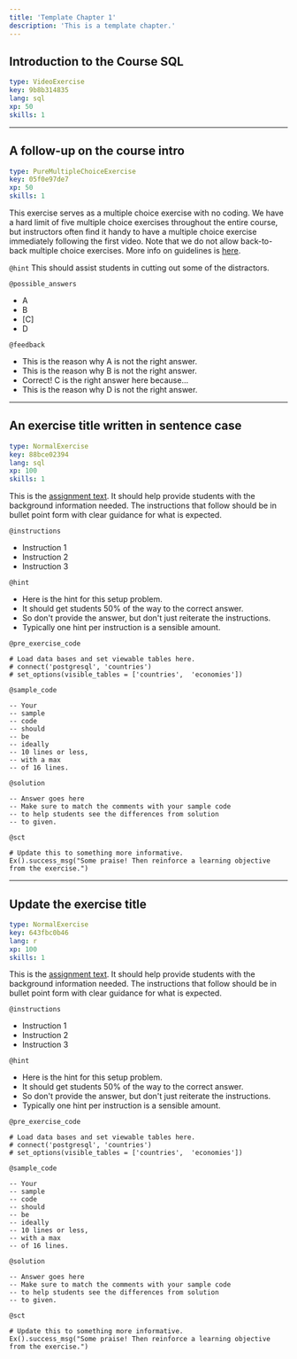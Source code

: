 ```yaml
---
title: 'Template Chapter 1'
description: 'This is a template chapter.'
---
```


## Introduction to the Course SQL

```yaml
type: VideoExercise
key: 9b8b314835
lang: sql
xp: 50
skills: 1
```


---

## A follow-up on the course intro

```yaml
type: PureMultipleChoiceExercise
key: 05f0e97de7
xp: 50
skills: 1
```

This exercise serves as a multiple choice exercise with no coding. We have a hard
limit of five multiple choice exercises throughout the entire course, but instructors
often find it handy to have a multiple choice exercise immediately following
the first video. Note that we do not allow back-to-back multiple choice exercises.
More info on guidelines is [here](https://authoring.datacamp.com/courses/guidelines/content.html).

`@hint`
This should assist students in cutting out some of the distractors.

`@possible_answers`
- A
- B
- [C]
- D

`@feedback`
- This is the reason why A is not the right answer.
- This is the reason why B is not the right answer.
- Correct! C is the right answer here because...
- This is the reason why D is not the right answer.

---

## An exercise title written in sentence case

```yaml
type: NormalExercise
key: 88bce02394
lang: sql
xp: 100
skills: 1
```

This is the [assignment text](http://authoring.datacamp.com/courses/exercises/normal-exercises/assignment-text.html). 
It should help provide students with the background information needed. 
The instructions that follow should be in bullet point form with clear guidance 
for what is expected.

`@instructions`
- Instruction 1
- Instruction 2
- Instruction 3

`@hint`
- Here is the hint for this setup problem. 
- It should get students 50% of the way to the correct answer.
- So don't provide the answer, but don't just reiterate the instructions.
- Typically one hint per instruction is a sensible amount.

`@pre_exercise_code`
```{python}
# Load data bases and set viewable tables here.
# connect('postgresql', 'countries')
# set_options(visible_tables = ['countries',  'economies'])
```

`@sample_code`
```{sql}
-- Your
-- sample
-- code
-- should
-- be
-- ideally
-- 10 lines or less,
-- with a max
-- of 16 lines.
```

`@solution`
```{sql}
-- Answer goes here
-- Make sure to match the comments with your sample code
-- to help students see the differences from solution
-- to given.
```

`@sct`
```{python}
# Update this to something more informative.
Ex().success_msg("Some praise! Then reinforce a learning objective from the exercise.")
```

---

## Update the exercise title

```yaml
type: NormalExercise
key: 643fbc0b46
lang: r
xp: 100
skills: 1
```

This is the [assignment text](http://authoring.datacamp.com/courses/exercises/normal-exercises/assignment-text.html). 
It should help provide students with the background information needed. 
The instructions that follow should be in bullet point form with clear guidance 
for what is expected.

`@instructions`
- Instruction 1
- Instruction 2
- Instruction 3

`@hint`
- Here is the hint for this setup problem. 
- It should get students 50% of the way to the correct answer.
- So don't provide the answer, but don't just reiterate the instructions.
- Typically one hint per instruction is a sensible amount.

`@pre_exercise_code`
```{python}
# Load data bases and set viewable tables here.
# connect('postgresql', 'countries')
# set_options(visible_tables = ['countries',  'economies'])
```

`@sample_code`
```{sql}
-- Your
-- sample
-- code
-- should
-- be
-- ideally
-- 10 lines or less,
-- with a max
-- of 16 lines.
```

`@solution`
```{sql}
-- Answer goes here
-- Make sure to match the comments with your sample code
-- to help students see the differences from solution
-- to given.
```

`@sct`
```{python}
# Update this to something more informative.
Ex().success_msg("Some praise! Then reinforce a learning objective from the exercise.")
```
